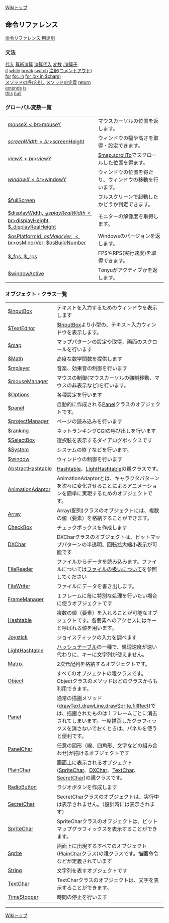 
[Wikiトップ](./)

## 命令リファレンス

[命令リファレンス:用途別](./reference-use)

### 文法
[代入](./rf-assign)
[算術演算](./rf-arithmetic)
[演算代入](./rf-assign-oper)
[変数](./rf-variable)
[.演算子](./rf-operator)  
[if](./rf-if)
[while](./rf-while)
[break](./rf-break)
[switch](./rf-switch)
[注釈(コメントアウト)](./rf-comment)  
[for](./rf-for)
[for..in](./rf-for-in)
[for (xx in $chars)](./rf-for-chars)  
[メソッドの呼び出し](./rf-method-call)
[メソッドの定義](./rf-method-define)
[return](./rf-return)  
[extends](./rf-extends)
[is](./rf-is)  
[this](./rf-this)
[null](./rf-null)  

### グローバル変数一覧
|||
-|-
[$mouseX<br>$mouseY](./rf-mouse-xy)|マウスカーソルの位置を返します。
[$screenWidth<br>$screenHeight](./rf-screen-wh)|ウィンドウの幅や高さを取得・設定できます。
[$viewX<br>$viewY](./rf-view-xy)|[$map.scrollTo](./rf-map#mapscrollto)でスクロールした位置を得ます。
[$windowX<br>$windowY](./rf-window-xy)|ウィンドウの位置を得たり、ウィンドウの移動を行います。
[$fullScreen](./rf-fullscreen)|フルスクリーンで起動したかどうか判定できます。
[$displayWidth, $_displayRealWidth<br>$displayHeight, $_displayRealHeight](./rf-display-wh)|モニターの解像度を取得します。
[$osPlatformId, $osMajorVer,<br>$osMinorVer, $osBuildNumber](./rf-getosversion)|Windowsのバージョンを返します。
[$_fps, $_rps](./rf-fps-rps)|FPSやRPS(実行速度)を取得できます。
[$windowActive](./rf-window-active)|Tonyuがアクティブかを返します。

### オブジェクト・クラス一覧  
  

|||
|--|--|
|[$InputBox](./rf-inputbox)|テキストを入力するためのウィンドウを表示します|
|[$TextEditor](./rf-texteditor)|[$InputBox](./rf-inputbox)より小型の、テキスト入力ウィンドウを表示します。|
|[$map](./rf-map)|マップパターンの設定や取得、画面のスクロールを行います|
|[$Math](./rf-math)|高度な数学関数を提供します|
|[$mplayer](./rf-mplayer)|音楽、効果音の制御を行います|
|[$mouseManager](./rf-mousemanager)|マウスの制御(マウスカーソルの強制移動、マウスの非表示など)を行います。|
|[$Options](./rf-options)|各種設定を行います|
|[$panel](./rf-panel-g)|自動的に作成される[Panel](./rf-panel)クラスのオブジェクトです。|
|[$projectManager](./rf-projectmanager)|ページの読み込みを行います|
|[$ranking](./rf-ranking)|ネットランキングCGIの呼び出しを行います|
|[$SelectBox](./rf-selectbox)|選択肢を表示するダイアログボックスです|
|[$System](./rf-system)|システムの終了などを行います。|
|[$window](./rf-window)|ウィンドウの制御を行います|
|[AbstractHashtable](./rf-abstracthashtable)|[Hashtable](./rf-hashtable)、[LightHashtable](./rf-lighthashtable)の親クラスです。|
|[AnimationAdaptor](./rf-animationadaptor)|AnimationAdaptorとは、キャラクタパターンを次々に変化させることによるアニメーションを簡単に実現するためのオブジェクトです。|
|[Array](./rf-array)|Array(配列)クラスのオブジェクトには、複数の値（要素）を格納することができます。|
|[CheckBox](./rf-checkbox)|チェックボックスを作成します|
|[DXChar](./rf-dxchar)|DXCharクラスのオブジェクトは、ビットマップパターンの半透明、回転拡大縮小表示が可能です|
|[FileReader](./rf-filereader)|ファイルからデータを読み込みます。ファイルについては[ファイルの扱いについて](./rf-file-handling)を参照してください|
|[FileWriter](./rf-filewriter)|ファイルにデータを書き出します。|
|[FrameManager](./rf-framemanager)|１フレームに毎に特別な処理を行いたい場合に使うオブジェクトです|
|[Hashtable](./rf-hashtable)|複数の値（要素）を入れることが可能なオブジェクトです。各要素へのアクセスにはキーと呼ばれる値を用います。|
|[Joystick](./rf-joystick)|ジョイスティックの入力を調べます|
|[LightHashtable](./rf-lighthashtable)|[ハッシュテーブル](./rf-hashtable)の一種で、処理速度が速い代わりに、キーに文字列が使えません。|
|[Matrix](./rf-matrix)|2次元配列を格納するオブジェクトです。|
|[Object](./rf-object)|すべてのオブジェクトの親クラスです。Objectクラスのメソッドはどのクラスからも利用できます。|
|[Panel](./rf-panel)|通常の描画メソッド([drawText](./rf-sprite#spritedrawtext),[drawLine](./rf-sprite#spritedrawline),[drawSprite](./rf-sprite#spritedrawsprite),[fillRect](./rf-sprite#spritefillrect))では、描画されたものは１フレームごとに消去されてしまいます。一度描画したグラフィックスを消さないでおくときは、パネルを使うと便利です。|
|[PanelChar](./rf-panelchar)|任意の図形（線、四角形、文字などの組み合わせ)が描けるオブジェクトです|
|[PlainChar](./rf-plainchar)|画面上に表示されるオブジェクト([SpriteChar](./rf-spritechar)、[DXChar](./rf-dxchar)、[TextChar](./rf-textchar)、[SecretChar](./rf-secretchar))の親クラスです。|
|[RadioButton](./rf-radiobutton)|ラジオボタンを作成します|
|[SecretChar](./rf-secretchar)|SecretCharクラスのオブジェクトは、実行中は表示されません。（設計時には表示されます）|
|[SpriteChar](./rf-spritechar)|SpriteCharクラスのオブジェクトは、ビットマップグラフィックスを表示することができます。|
|[Sprite](./rf-sprite)|画面上に出現するすべてのオブジェクト([PlainChar](./rf-plainchar)クラス)の親クラスです。描画命令などが定義されています|
|[String](./rf-string)|文字列を表すオブジェクトです|
|[TextChar](./rf-textchar)|TextCharクラスのオブジェクトは、文字を表示することができます。|
|[TimeStopper](./rf-timestopper)|時間の停止を行います|

***

[Wikiトップ](./)

